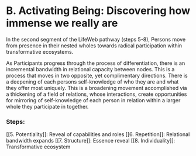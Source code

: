 # B. Activating Being: Discovering how immense we really are
In the second segment of the LifeWeb pathway (steps 5-8), Persons move from presence in their nested wholes towards radical participation within transformative ecosystems.

As Participants progress through the process of differentiation, there is an incremental bandwidth in relational capacity between nodes. This is a process that moves in two opposite, yet complimentary directions. There is a deepening of each persons self-knowledge of who they are and what they offer most uniquely. This is a broadening movement accomplished via a thickening of a field of relations, whose interactions, create opportunities for mirroring of self-knowledge of each person in relation within a larger whole they participate in together. 

### Steps:
[[5. Potentiality]]: Reveal of capabilities and roles
[[6. Repetition]]: Relational bandwidth expands
[[7. Structure]]: Essence reveal
[[8. Individuality]]: Transformative ecosystem